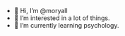 - 👋 Hi, I’m @moryall
- 👀 I’m interested in a lot of things.
- 🌱 I’m currently learning psychology.

<!---
moryall/moryall is a ✨ special ✨ repository because its `README.md` (this file) appears on your GitHub profile.
You can click the Preview link to take a look at your changes.
--->
